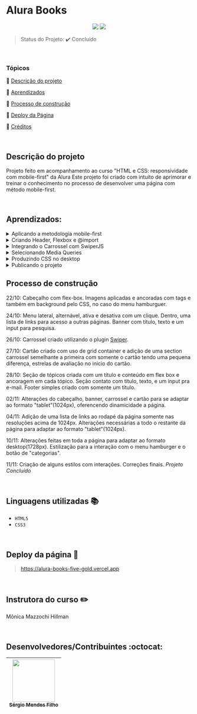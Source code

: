 <h1>Alura Books</h1>

<p align="center">
  <img src="http://img.shields.io/static/v1?label=VSCode&message=1.72.0&color=blue&style=for-the-badge"/>
  <img src="http://img.shields.io/static/v1?label=STATUS&message=CONCLUIDO&color=GREEN&style=for-the-badge"/>
</p>

> Status do Projeto: :heavy_check_mark: Concluído

<br>
 
### Tópicos 

:small_blue_diamond: [Descrição do projeto](#descrição-do-projeto)

:small_blue_diamond: [Aprendizados](#aprendizados)

:small_blue_diamond: [Processo de construção](#processo-de-construção)

:small_blue_diamond: [Deploy da Página](#deploy-da-página-dash)

:small_blue_diamond: [Créditos](#linguagens-utilizadas-books)

<br>

## Descrição do projeto 

Projeto feito em acompanhamento ao curso "HTML e CSS: responsividade com mobile-first" da Alura
Este projeto foi criado com intuito de aprimorar e treinar o conhecimento no processo de desenvolver uma página com método mobile-first.

<p align="justify">
  
</p>

<br>

## Aprendizados:

<details>
<summary>Aplicando a metodologia mobile-first</summary>

- Acessar e visualizar o projeto no Figma;
- Captar informações como as cores dos elementos no Figma;
- Começar a construir um projeto HTML;
- Criar variáveis CSS;
- Usar a extensão live-server;
- Aplicar o reset.css.

</details>

<details>
<summary>Criando Header, Flexbox e @import</summary>

- Baixar imagens no Figma;
- Construir um header;
- Transformar elementos em flex-containers e flex-items com FlexBox;
- Associar arquivos CSS através do @import;
- Desenvolver um menu hambúrguer interativo com HTML e CSS;
- Position relative e absolute;
- Importar e usar fontes do google fonts;
- Criar sections;
- Editar input e seu placeholder.

</details>

<details>
<summary>Integrando o Carrossel com SwiperJS</summary>

- Aplicar plugins externos através de CDN;
- Utilizar o plugin SwiperJS;
- Reforçar o aprendizado de flexbox;
- Reutilizar elementos e estilos;
- Criar listas;
- Editar input e seu placeholder.


</details>

<details>
<summary>Selecionando Media Queries</summary>

- Usar media queries;
- Aplicar diferentes estilos para diferentes tamanhos de tela;
- Retirar elementos da tela;
- Aplicar elementos na tela de acordo com o tamanho do dispositivo.

</details>

<details>
<summary>Produzindo CSS no desktop</summary>

- Aplicar estilos com media queries diferentes;
- Usar estilos diferentes no mesmo elemento com pseudo-classes.

</details>

<details>
<summary>Publicando o projeto</summary>

- Construir um repositório com o código do curso;
- Escrever commits;
- O que é deploy;
- Fazer deploy no Github Pages;
- Abrir o projeto em outros dispositivos.

</details>

## Processo de construção

22/10: Cabeçalho com flex-box. Imagens aplicadas e ancoradas com tags e também em background pelo CSS, no caso do menu hamburguer.

24/10: Menu lateral, alternável, ativa e desativa com um clique. Dentro, uma lista de links para acesso a outras páginas. Banner com título, texto e um input para pesquisa.

26/10: Carrossel criado utilizando o plugin <a href="https://swiperjs.com/swiper-api">Swiper</a>.

27/10: Cartão criado com uso de grid container e adição de uma section carrossel semelhante a primeira com somente o cartão tendo uma pequena diferença, estrelas de avaliação no inicio do cartão.

28/10: Seção de tópicos criada com um título e conteúdo em flex box e ancoragem em cada tópico. Seção contato com titulo, texto, e um input pra e-mail. Footer simples criado com somente um título.

02/11: Alterações do cabeçalho, banner, carrossel e cartão para se adaptar ao formato "tablet"(1024px), oferencendo dinamicidade a página.

04/11: Adição de uma lista de links ao rodapé da página somente nas resoluções acima de 1024px. Alterações necessárias a todo o restante da página para adaptar ao formato "tablet"(1024px).

10/11: Alterações feitas em toda a página para adaptar ao formato desktop(1728px). Estilização para a interação com o menu hamburger e o botão de "categorias".

11/11: Criação de alguns estilos com interações. Correções finais. *Projeto Concluído*

<br>

## Linguagens utilizadas :books:

- `HTML5`
- `CSS3`

<br>

## Deploy da página :dash:

> https://alura-books-five-gold.vercel.app

<br>
  
## Instrutora do curso :pencil2:

Mônica Mazzochi Hillman
  
<br>

## Desenvolvedores/Contribuintes :octocat:

| [<img src="https://avatars.githubusercontent.com/u/109549530?s=400&u=383b5445959d99d74a62089d5391bf01e851c147&v=4" width=115><br><sub>Sérgio Mendes Filho</sub>](https://github.com/MF-Sergio) |
| :---: |
